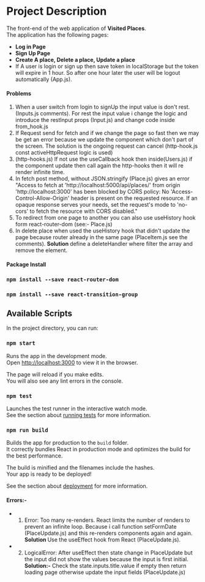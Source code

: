 # Project Description

The front-end of the web application of <strong>Visited Places</strong>. <br>
The application has the following pages:

- <strong> Log in Page </strong>
- <strong> Sign Up Page </strong>
- <strong> Create A place, Delete a place, Update a place</strong>
- If A user is login or sign up then save token in localStorage but the token will expire in 1 hour. So after one hour later the user will be logout automatically (App.js).

#### Problems

1. When a user switch from login to signUp the input value is don't rest. (Inputs.js comments). For rest the input value i change the logic and introduce the restInput props (Input.js) and change code inside from_hook.js
2. If Request send for fetch and if we change the page so fast then we may be get an error because we update the component which don't part of the screen. The solution is the ongoing request can cancel (http-hook.js const activeHttpRequest logic is used)
3. (http-hooks.js) If not use the useCallback hook then inside(Users.js) if the component update then call again the http-hooks then it will re render infinite time.
4. In fetch post method, without JSON.stringify (Place.js) gives an error "Access to fetch at 'http://localhost:5000/api/places/' from origin 'http://localhost:3000' has been blocked by CORS policy: No 'Access-Control-Allow-Origin' header is present on the requested resource. If an opaque response serves your needs, set the request's mode to 'no-cors' to fetch the resource with CORS disabled."
5. To redirect from one page to another you can also use useHistory hook form react-router-dom (see:- Place.js)
6. In delete place when used the useHistory hook that didn't update the page because router already in the same page (PlaceItem.js see the comments).
   <strong> Solution </strong> define a deleteHandler where filter the array and remove the element.

#### Package Install

### `npm install --save react-router-dom`

### `npm install --save react-transition-group`

## Available Scripts

In the project directory, you can run:

### `npm start`

Runs the app in the development mode.\
Open [http://localhost:3000](http://localhost:3000) to view it in the browser.

The page will reload if you make edits.\
You will also see any lint errors in the console.

### `npm test`

Launches the test runner in the interactive watch mode.\
See the section about [running tests](https://facebook.github.io/create-react-app/docs/running-tests) for more information.

### `npm run build`

Builds the app for production to the `build` folder.\
It correctly bundles React in production mode and optimizes the build for the best performance.

The build is minified and the filenames include the hashes.\
Your app is ready to be deployed!

See the section about [deployment](https://facebook.github.io/create-react-app/docs/deployment) for more information.

#### Errors:-

- 1. Error: Too many re-renders. React limits the number of renders to prevent an infinite loop. Because i call function setFormDate (PlaceUpdate.js) and this re-renders components again and again.</br>
     <strong> Solution </strong> Use the useEffect hook from React (PlaceUpdate.js).
- 2. LogicalError: After useEffect then state change in PlaceUpdate but the input did not show the values because the input
     is first initial. </br>
     <strong> Solution:-</strong> Check the state.inputs.title.value if empty then return loading page otherwise update the input fields (PlaceUpdate.js)
